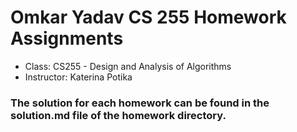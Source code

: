 # Omkar Yadav CS 255 Homework Assignments
- Class: CS255 - Design and Analysis of Algorithms
- Instructor: Katerina Potika




### The solution for each homework can be found in the solution.md file of the homework directory.

